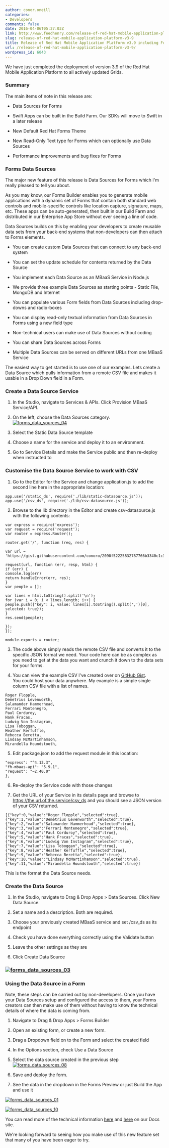 ```yaml
---
author: conor.oneill
categories:
- Developers
comments: false
date: 2016-04-06T05:27:03Z
link: http://www.feedhenry.com/release-of-red-hat-mobile-application-platform-v3-9/
slug: release-of-red-hat-mobile-application-platform-v3-9
title: Release of Red Hat Mobile Application Platform v3.9 including Forms Data Sources
url: /release-of-red-hat-mobile-application-platform-v3-9/
wordpress_id: 6043
---
```


We have just completed the deployment of version 3.9 of the Red Hat Mobile Application Platform to all actively updated Grids.



### Summary



The main items of note in this release are:




    
  * Data Sources for Forms

    
  * Swift Apps can be built in the Build Farm. Our SDKs will move to Swift in a later release

    
  * New Default Red Hat Forms Theme

    
  * New Read-Only Text type for Forms which can optionally use Data Sources

    
  * Performance improvements and bug fixes for Forms





### Forms Data Sources



The major new feature of this release is Data Sources for Forms which I'm really pleased to tell you about.

As you may know, our Forms Builder enables you to generate mobile applications with a dynamic set of Forms that contain both standard web controls and mobile-specific controls like location capture, signature, maps, etc. These apps can be auto-generated, then built in our Build Farm and distributed in our Enterprise App Store without ever seeing a line of code.

Data Sources builds on this by enabling your developers to create reusable data sets from your back-end systems that non-developers can then attach to Forms elements.




    
  * You can create custom Data Sources that can connect to any back-end system

    
  * You can set the update schedule for contents returned by the Data Source

    
  * You implement each Data Source as an MBaaS Service in Node.js

    
  * We provide three example Data Sources as starting points - Static File, MongoDB and Internet

    
  * You can populate various Form fields from Data Sources including drop-downs and radio-boxes

    
  * You can display read-only textual information from Data Sources in Forms using a new field type

    
  * Non-technical users can make use of Data Sources without coding

    
  * You can share Data Sources across Forms

    
  * Multiple Data Sources can be served on different URLs from one MBaaS Service



The easiest way to get started is to use one of our examples. Lets create a Data Source which pulls information from a remote CSV file and makes it usable in a Drop Down field in a Form.



### Create a Data Source Service






    
  1. In the Studio, navigate to Services & APIs. Click Provision MBaaS Service/API.

    
  2. On the left, choose the Data Sources category.[![forms_data_sources_04](/wp-content/uploads/2016/04/forms_data_sources_04.png)](/wp-content/uploads/2016/04/forms_data_sources_04.png)

    
  3. Select the Static Data Source template

    
  4. Choose a name for the service and deploy it to an environment.

    
  5. Go to Service Details and make the Service public and then re-deploy when instructed to





### Customise the Data Source Service to work with CSV






    
  1. Go to the Editor for the Service and change application.js to add the second line here in the appropriate location:

    
    app.use('/static_ds', require('./lib/static-datasource.js'));
    app.use('/csv_ds', require('./lib/csv-datasource.js'));




    
  2. Browse to the lib directory in the Editor and create csv-datasource.js with the following contents:

    
    var express = require('express');
    var request = require('request');
    var router = express.Router();
    
    router.get('/', function (req, res) {
    
    var url = 'https://gist.githubusercontent.com/conoro/2090f52225832787766b3340c1c3caaf/raw/847108af1026bc07c42297ac699e0dbdc3a12195/workers.csv';
    
    request(url, function (err, resp, html) {
    if (err) {
    console.log(err)
    return handleError(err, res);
    }
    var people = [];
    
    var lines = html.toString().split('\n');
    for (var i = 0; i < lines.length; i++) {
    people.push({"key": i, value: lines[i].toString().split(',')[0], selected: true});
    }
    res.send(people);
    
    });
    });
    
    module.exports = router;




    
  3. The code above simply reads the remote CSV file and converts it to the specific JSON format we need. Your code here can be as complex as you need to get at the data you want and crunch it down to the data sets for your forms.

    
  4. You can view the example CSV I've created over on [GitHub Gist](https://gist.githubusercontent.com/conoro/2090f52225832787766b3340c1c3caaf/raw/847108af1026bc07c42297ac699e0dbdc3a12195/workers.csv). You could host your data anywhere. My example is a simple single column CSV file with a list of names.

    
    Roger Flopple,
    Demetrius Levenworth,
    Salamander Hammerhead,
    Ferrari Montenegro,
    Paul Corduroy,
    Hank Fracas,
    Ludwig Von Instagram,
    Lisa Toboggan,
    Heather Kerfuffle,
    Rebecca Beretta,
    Lindsay McMartinhamson,
    Mirandella Houndstooth,




    
  5. Edit package.json to add the request module in this location:

    
    "express": "^4.13.3",
    "fh-mbaas-api": "5.9.1",
    "request": "~2.40.0"
    },




    
  6. Re-deploy the Service code with those changes

    
  7. Get the URL of your Service in its details page and browse to https://the.url.of.the.service/csv_ds and you should see a JSON version of your CSV returned.

    
    [{"key":0,"value":"Roger Flopple","selected":true},{"key":1,"value":"Demetrius Levenworth","selected":true},{"key":2,"value":"Salamander Hammerhead","selected":true},{"key":3,"value":"Ferrari Montenegro","selected":true},{"key":4,"value":"Paul Corduroy","selected":true},{"key":5,"value":"Hank Fracas","selected":true},{"key":6,"value":"Ludwig Von Instagram","selected":true},{"key":7,"value":"Lisa Toboggan","selected":true},{"key":8,"value":"Heather Kerfuffle","selected":true},{"key":9,"value":"Rebecca Beretta","selected":true},{"key":10,"value":"Lindsay McMartinhamson","selected":true},{"key":11,"value":"Mirandella Houndstooth","selected":true}]


This is the format the Data Source needs.





### Create the Data Source






    
  1. In the Studio, navigate to Drag & Drop Apps > Data Sources. Click New Data Source.

    
  2. Set a name and a description. Both are required.

    
  3. Choose your previously created MBaaS service and set /csv_ds as its endpoint

    
  4. Check you have done everything correctly using the Validate button

    
  5. Leave the other settings as they are

    
  6. Click Create Data Source





### [![forms_data_sources_03](/wp-content/uploads/2016/04/forms_data_sources_03.png)](/wp-content/uploads/2016/04/forms_data_sources_03.png)





### Using the Data Source in a Form



Note, these steps can be carried out by non-developers. Once you have your Data Sources setup and configured the access to them, your Forms creators can then make use of them without having to know the technical details of where the data is coming from.




    
  1. Navigate to Drag & Drop Apps > Forms Builder

    
  2. Open an existing form, or create a new form.

    
  3. Drag a Dropdown field on to the Form and select the created field

    
  4. In the Options section, check Use a Data Source

    
  5. Select the data source created in the previous step[![forms_data_sources_08](/wp-content/uploads/2016/04/forms_data_sources_08.png)](/wp-content/uploads/2016/04/forms_data_sources_08.png)

    
  6. Save and deploy the form.

    
  7. See the data in the dropdown in the Forms Preview or just Build the App and use it





[![forms_data_sources_01](/wp-content/uploads/2016/04/forms_data_sources_01.png)](/wp-content/uploads/2016/04/forms_data_sources_01.png)



[![forms_data_sources_10](/wp-content/uploads/2016/04/forms_data_sources_10.png)](/wp-content/uploads/2016/04/forms_data_sources_10.png)

You can read more of the technical information [here](http://docs.feedhenry.com/v3/product_features/forms/data_sources.html) and [here](http://docs.feedhenry.com/v3/guides/create_forms_data_source.html) on our Docs site.

We're looking forward to seeing how you make use of this new feature set that many of you have been eager to try.
